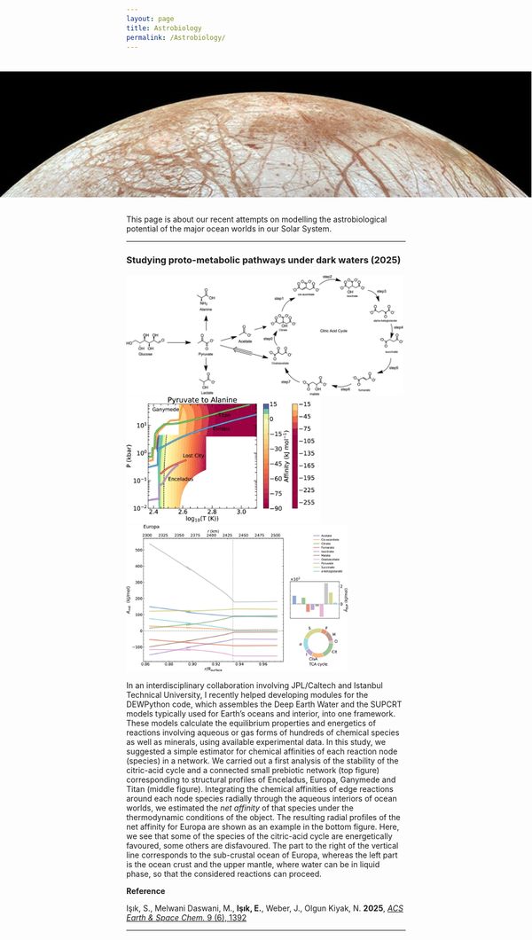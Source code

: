```yaml
---
layout: page
title: Astrobiology
permalink: /Astrobiology/
---
```

<div style="position: relative; width: 100vw; height: 250px; margin-left: -50vw; left: 50%; overflow: hidden;">
    <img src="/assets/images/Astrobiology/Europa-banner.png" alt="Europa banner" style="position: absolute; top: 80%; left: 50%; transform: translate(-50%, -50%); width: 100%; min-height: 100%; object-fit: cover;">
</div>
<br>

This page is about our recent attempts on modelling the astrobiological potential of the major ocean worlds 
in our Solar System. 

---

### Studying proto-metabolic pathways under dark waters (2025)

<img src="/assets/images/Astrobiology/network.jpeg" alt="network.jpeg" width="500">
<img src="/assets/images/Astrobiology/PT.jpeg" alt="PT.jpeg" width="350">
<img src="/assets/images/Astrobiology/Europa-profiles.jpeg" alt="Europa-profiles.jpeg" width="400">

In an interdisciplinary collaboration involving JPL/Caltech and Istanbul Technical University, I recently helped developing modules for the DEWPython code, which assembles the Deep Earth Water and the SUPCRT models typically used for Earth’s oceans and interior, into one framework. These models calculate the equilibrium properties and energetics of reactions involving aqueous or gas forms of hundreds of chemical species as well as minerals, using available experimental data. In this study, we suggested a simple estimator for chemical affinities of each reaction node (species) in a network. We carried out a first analysis of the stability of the citric-acid cycle and a connected small prebiotic network (top figure) corresponding to structural profiles of Enceladus, Europa, Ganymede and Titan (middle figure). Integrating the chemical affinities of edge reactions around each node species radially through the aqueous interiors of ocean worlds, we estimated the *net affinity* of that species under the thermodynamic conditions of the object. The resulting radial profiles of the net affinity for Europa are shown as an example in the bottom figure. Here, we see that some of the species of the citric-acid cycle are energetically favoured, some others are disfavoured. The part to the right of the vertical line corresponds to the sub-crustal ocean of Europa, whereas the left part is the ocean crust and the upper mantle, where water can be in liquid phase, so that the considered reactions can proceed. 

**Reference**

Işık, S., Melwani Daswani, M., **Işık, E.**, Weber, J., Olgun Kiyak, N. **2025**, [*ACS Earth & Space Chem.* 9 (6), 1392](https://doi.org/10.1021/acsearthspacechem.4c00371)

---